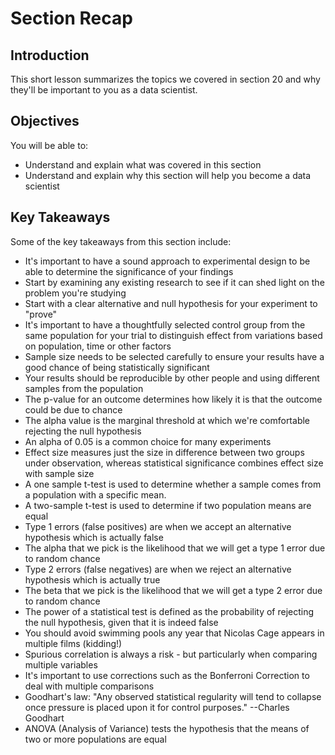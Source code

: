 
# Section Recap

## Introduction

This short lesson summarizes the topics we covered in section 20 and why they'll be important to you as a data scientist.

## Objectives
You will be able to:
* Understand and explain what was covered in this section
* Understand and explain why this section will help you become a data scientist

## Key Takeaways

Some of the key takeaways from this section include:
* It's important to have a sound approach to experimental design to be able to determine the significance of your findings
* Start by examining any existing research to see if it can shed light on the problem you're studying
* Start with a clear alternative and null hypothesis for your experiment to "prove"
* It's important to have a thoughtfully selected control group from the same population for your trial to distinguish effect from variations based on population, time or other factors
* Sample size needs to be selected carefully to ensure your results have a good chance of being statistically significant
* Your results should be reproducible by other people and using different samples from the population
* The p-value for an outcome determines how likely it is that the outcome could be due to chance
* The alpha value is the marginal threshold at which we're comfortable rejecting the null hypothesis
* An alpha of 0.05 is a common choice for many experiments
* Effect size measures just the size in difference between two groups under observation, whereas statistical significance combines effect size with sample size
* A one sample t-test is used to determine whether a sample comes from a population with a specific mean. 
* A two-sample t-test is used to determine if two population means are equal
* Type 1 errors (false positives) are when we accept an alternative hypothesis which is actually false
* The alpha that we pick is the likelihood that we will get a type 1 error due to random chance
* Type 2 errors (false negatives) are when we reject an alternative hypothesis which is actually true
* The beta that we pick is the likelihood that we will get a type 2 error due to random chance
* The power of a statistical test is defined as the probability of rejecting the null hypothesis, given that it is indeed false
* You should avoid swimming pools any year that Nicolas Cage appears in multiple films (kidding!)
* Spurious correlation is always a risk - but particularly when comparing multiple variables
* It's important to use corrections such as the Bonferroni Correction to deal with multiple comparisons
* Goodhart's law: "Any observed statistical regularity will tend to collapse once pressure is placed upon it for control purposes." --Charles Goodhart
* ANOVA (Analysis of Variance) tests the hypothesis that the means of two or more populations are equal




